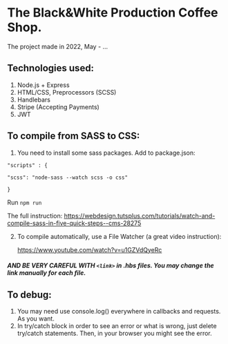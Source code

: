 # The Black&White Production Coffee Shop.
The project made in 2022, May - ...

## Technologies used:

1) Node.js + Express
2) HTML/CSS, Preprocessors (SCSS)
3) Handlebars
4) Stripe (Accepting Payments)
5) JWT

## To compile from SASS to CSS:

1) You need to install some sass packages. 
Add to package.json:

`"scripts" : {`

`"scss": "node-sass --watch scss -o css"`

`}`

Run `npm run`

The full instruction: https://webdesign.tutsplus.com/tutorials/watch-and-compile-sass-in-five-quick-steps--cms-28275

2. To compile automatically, use a File Watcher (a great video instruction): 

    https://www.youtube.com/watch?v=u1GZVdQyeRc

##### AND BE VERY CAREFUL WITH `<link>` in .hbs files. You may change the link manually for each file.

## To debug:

1) You may need use console.log() everywhere in callbacks and requests. As you want.
2) In try/catch block in order to see an error or what is wrong, just delete try/catch statements. Then, in your browser you might see the error. 
